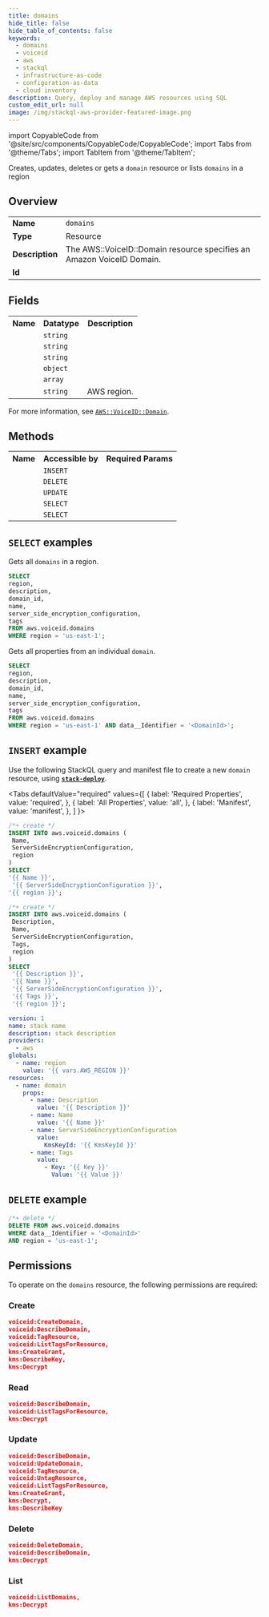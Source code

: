 ```yaml
---
title: domains
hide_title: false
hide_table_of_contents: false
keywords:
  - domains
  - voiceid
  - aws
  - stackql
  - infrastructure-as-code
  - configuration-as-data
  - cloud inventory
description: Query, deploy and manage AWS resources using SQL
custom_edit_url: null
image: /img/stackql-aws-provider-featured-image.png
---
```


import CopyableCode from '@site/src/components/CopyableCode/CopyableCode';
import Tabs from '@theme/Tabs';
import TabItem from '@theme/TabItem';

Creates, updates, deletes or gets a <code>domain</code> resource or lists <code>domains</code> in a region

## Overview
<table>
<tbody>
<tr><td><b>Name</b></td><td><code>domains</code></td></tr>
<tr><td><b>Type</b></td><td>Resource</td></tr>
<tr><td><b>Description</b></td><td>The AWS::VoiceID::Domain resource specifies an Amazon VoiceID Domain.</td></tr>
<tr><td><b>Id</b></td><td><CopyableCode code="aws.voiceid.domains" /></td></tr>
</tbody>
</table>

## Fields
<table>
<tbody>
<tr><th>Name</th><th>Datatype</th><th>Description</th></tr><tr><td><CopyableCode code="description" /></td><td><code>string</code></td><td></td></tr>
<tr><td><CopyableCode code="domain_id" /></td><td><code>string</code></td><td></td></tr>
<tr><td><CopyableCode code="name" /></td><td><code>string</code></td><td></td></tr>
<tr><td><CopyableCode code="server_side_encryption_configuration" /></td><td><code>object</code></td><td></td></tr>
<tr><td><CopyableCode code="tags" /></td><td><code>array</code></td><td></td></tr>
<tr><td><CopyableCode code="region" /></td><td><code>string</code></td><td>AWS region.</td></tr>
</tbody>
</table>

For more information, see <a href="https://docs.aws.amazon.com/AWSCloudFormation/latest/UserGuide/aws-resource-voiceid-domain.html"><code>AWS::VoiceID::Domain</code></a>.

## Methods

<table>
<tbody>
  <tr>
    <th>Name</th>
    <th>Accessible by</th>
    <th>Required Params</th>
  </tr>
  <tr>
    <td><CopyableCode code="create_resource" /></td>
    <td><code>INSERT</code></td>
    <td><CopyableCode code="Name, ServerSideEncryptionConfiguration, region" /></td>
  </tr>
  <tr>
    <td><CopyableCode code="delete_resource" /></td>
    <td><code>DELETE</code></td>
    <td><CopyableCode code="data__Identifier, region" /></td>
  </tr>
  <tr>
    <td><CopyableCode code="update_resource" /></td>
    <td><code>UPDATE</code></td>
    <td><CopyableCode code="data__Identifier, data__PatchDocument, region" /></td>
  </tr>
  <tr>
    <td><CopyableCode code="list_resources" /></td>
    <td><code>SELECT</code></td>
    <td><CopyableCode code="region" /></td>
  </tr>
  <tr>
    <td><CopyableCode code="get_resource" /></td>
    <td><code>SELECT</code></td>
    <td><CopyableCode code="data__Identifier, region" /></td>
  </tr>
</tbody>
</table>

## `SELECT` examples
Gets all <code>domains</code> in a region.
```sql
SELECT
region,
description,
domain_id,
name,
server_side_encryption_configuration,
tags
FROM aws.voiceid.domains
WHERE region = 'us-east-1';
```
Gets all properties from an individual <code>domain</code>.
```sql
SELECT
region,
description,
domain_id,
name,
server_side_encryption_configuration,
tags
FROM aws.voiceid.domains
WHERE region = 'us-east-1' AND data__Identifier = '<DomainId>';
```

## `INSERT` example

Use the following StackQL query and manifest file to create a new <code>domain</code> resource, using [__`stack-deploy`__](https://pypi.org/project/stack-deploy/).

<Tabs
    defaultValue="required"
    values={[
      { label: 'Required Properties', value: 'required', },
      { label: 'All Properties', value: 'all', },
      { label: 'Manifest', value: 'manifest', },
    ]
}>
<TabItem value="required">

```sql
/*+ create */
INSERT INTO aws.voiceid.domains (
 Name,
 ServerSideEncryptionConfiguration,
 region
)
SELECT 
'{{ Name }}',
 '{{ ServerSideEncryptionConfiguration }}',
'{{ region }}';
```
</TabItem>
<TabItem value="all">

```sql
/*+ create */
INSERT INTO aws.voiceid.domains (
 Description,
 Name,
 ServerSideEncryptionConfiguration,
 Tags,
 region
)
SELECT 
 '{{ Description }}',
 '{{ Name }}',
 '{{ ServerSideEncryptionConfiguration }}',
 '{{ Tags }}',
 '{{ region }}';
```
</TabItem>
<TabItem value="manifest">

```yaml
version: 1
name: stack name
description: stack description
providers:
  - aws
globals:
  - name: region
    value: '{{ vars.AWS_REGION }}'
resources:
  - name: domain
    props:
      - name: Description
        value: '{{ Description }}'
      - name: Name
        value: '{{ Name }}'
      - name: ServerSideEncryptionConfiguration
        value:
          KmsKeyId: '{{ KmsKeyId }}'
      - name: Tags
        value:
          - Key: '{{ Key }}'
            Value: '{{ Value }}'

```
</TabItem>
</Tabs>

## `DELETE` example

```sql
/*+ delete */
DELETE FROM aws.voiceid.domains
WHERE data__Identifier = '<DomainId>'
AND region = 'us-east-1';
```

## Permissions

To operate on the <code>domains</code> resource, the following permissions are required:

### Create
```json
voiceid:CreateDomain,
voiceid:DescribeDomain,
voiceid:TagResource,
voiceid:ListTagsForResource,
kms:CreateGrant,
kms:DescribeKey,
kms:Decrypt
```

### Read
```json
voiceid:DescribeDomain,
voiceid:ListTagsForResource,
kms:Decrypt
```

### Update
```json
voiceid:DescribeDomain,
voiceid:UpdateDomain,
voiceid:TagResource,
voiceid:UntagResource,
voiceid:ListTagsForResource,
kms:CreateGrant,
kms:Decrypt,
kms:DescribeKey
```

### Delete
```json
voiceid:DeleteDomain,
voiceid:DescribeDomain,
kms:Decrypt
```

### List
```json
voiceid:ListDomains,
kms:Decrypt
```
